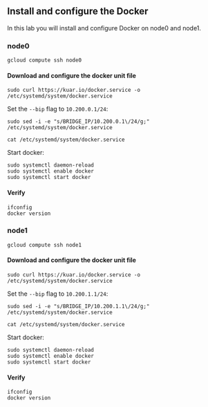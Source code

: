 ## Install and configure the Docker

In this lab you will install and configure Docker on node0 and node1.

### node0

```
gcloud compute ssh node0
```

#### Download and configure the docker unit file

```
sudo curl https://kuar.io/docker.service -o /etc/systemd/system/docker.service
```

Set the `--bip` flag to `10.200.0.1/24`:

```
sudo sed -i -e "s/BRIDGE_IP/10.200.0.1\/24/g;" /etc/systemd/system/docker.service
```
```
cat /etc/systemd/system/docker.service
```

Start docker:

```
sudo systemctl daemon-reload
sudo systemctl enable docker
sudo systemctl start docker
```

#### Verify

```
ifconfig
docker version
```

### node1

```
gcloud compute ssh node1
```

#### Download and configure the docker unit file

```
sudo curl https://kuar.io/docker.service -o /etc/systemd/system/docker.service
```

Set the `--bip` flag to `10.200.1.1/24`:

```
sudo sed -i -e "s/BRIDGE_IP/10.200.1.1\/24/g;" /etc/systemd/system/docker.service
```

```
cat /etc/systemd/system/docker.service
```

Start docker:

```
sudo systemctl daemon-reload
sudo systemctl enable docker
sudo systemctl start docker
```

#### Verify

```
ifconfig
docker version
```

